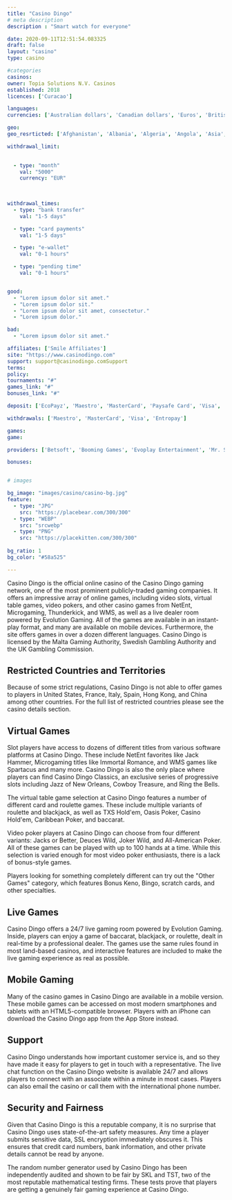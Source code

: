 ```yaml
---
title: "Casino Dingo"
# meta description
description : "Smart watch for everyone"

date: 2020-09-11T12:51:54.083325
draft: false
layout: "casino" 
type: casino

#categories
casinos: 
owner: Topia Solutions N.V. Casinos
established: 2018
licences: ['Curacao']

languages: 
currencies: ['Australian dollars', 'Canadian dollars', 'Euros', 'British pounds sterling', 'Russian rubles', 'US dollars', 'South African Rand']

geo: 
geo_resrticted: ['Afghanistan', 'Albania', 'Algeria', 'Angola', 'Asia', 'Australia', 'New South Wales', 'Cambodia', 'Ecuador', 'Germany', 'Schleswig-Holstein', 'Guyana', 'Hong Kong', 'Indonesia', 'Iran', 'Iraq', 'Israel', 'Italy', 'Kuwait', 'Laos', 'Myanmar [Burma]', 'Namibia', 'Nicaragua', 'North Korea', 'Pakistan', 'Panama', 'Papua New Guinea', 'Philippines', 'Puerto Rico', 'Singapore', 'South Korea', 'Spain', 'Sudan', 'Sweden', 'Switzerland', 'Syria', 'Taiwan', 'Uganda', 'United Kingdom', 'United States', 'Alabama', 'Alaska', 'American Samoa', 'Arizona', 'Arkansas', 'California', 'Colorado', 'Connecticut', 'Delaware', 'District of Columbia', 'Florida', 'Georgia(US)', 'Guam', 'Hawaii', 'Idaho', 'Illinois', 'Indiana', 'Iowa', 'Kansas', 'Kentucky', 'Louisiana', 'Maine', 'Maryland', 'Massachusetts', 'Michigan', 'Minnesota', 'Mississippi', 'Missouri', 'Montana', 'Nebraska', 'Nevada', 'New Hampshire', 'New Jersey', 'New Mexico', 'New York', 'North Carolina', 'North Dakota', 'Northern Mariana Islands', 'Ohio', 'Oklahoma', 'Oregon', 'Pennsylvania', 'Rhode Island', 'South Carolina', 'South Dakota', 'Tennessee', 'Texas', 'U.S. Virgin Islands', 'Utah', 'Vermont', 'Virginia', 'Washington', 'West Virginia', 'Wisconsin', 'Wyoming', 'Yemen', 'Zimbabwe']

withdrawal_limit:

  
  - type: "month"
    val: "5000"
    currency: "EUR"
  
  

withdrawal_times:
  - type: "bank transfer"
    val: "1-5 days"

  - type: "card payments"
    val: "1-5 days"

  - type: "e-wallet"
    val: "0-1 hours"

  - type: "pending time"
    val: "0-1 hours"


good:
  - "Lorem ipsum dolor sit amet."
  - "Lorem ipsum dolor sit."
  - "Lorem ipsum dolor sit amet, consectetur."
  - "Lorem ipsum dolor."

bad:
  - "Lorem ipsum dolor sit amet."

affiliates: ['Smile Affiliates']
site: "https://www.casinodingo.com"
support: support@casinodingo.comSupport
terms:
policy:
tournaments: "#"
games_link: "#"
bonuses_link: "#"

deposit: ['EcoPayz', 'Maestro', 'MasterCard', 'Paysafe Card', 'Visa', 'Entropay', 'Bitcoin']

withdrawals: ['Maestro', 'MasterCard', 'Visa', 'Entropay']

games: 
game:

providers: ['Betsoft', 'Booming Games', 'Evoplay Entertainment', 'Mr. Slotty', 'Felix Gaming', 'Booongo Gaming', 'Fugaso']

bonuses:


# images

bg_image: "images/casino/casino-bg.jpg"  
feature:
  - type: "JPG" 
    src: "https://placebear.com/300/300"
  - type: "WEBP"
    src: "srcwebp"
  - type: "PNG"
    src: "https://placekitten.com/300/300"  
 
bg_ratio: 1 
bg_color: "#58a525"  

---
```


Casino Dingo is the official online casino of the Casino Dingo gaming network, one of the most prominent publicly-traded gaming companies. It offers an impressive array of online games, including video slots, virtual table games, video pokers, and other casino games from NetEnt, Microgaming, Thunderkick, and WMS, as well as a live dealer room powered by Evolution Gaming. All of the games are available in an instant-play format, and many are available on mobile devices. Furthermore, the site offers games in over a dozen different languages. Casino Dingo is licensed by the Malta Gaming Authority, Swedish Gambling Authority and the UK Gambling Commission.

## Restricted Countries and Territories
Because of some strict regulations, Casino Dingo is not able to offer games to players in United States, France, Italy, Spain, Hong Kong, and China among other countries. For the full list of restricted countries please see the casino details section.

## Virtual Games
Slot players have access to dozens of different titles from various software platforms at Casino Dingo. These include NetEnt favorites like Jack Hammer, Microgaming titles like Immortal Romance, and WMS games like Spartacus and many more. Casino Dingo is also the only place where players can find Casino Dingo Classics, an exclusive series of progressive slots including Jazz of New Orleans, Cowboy Treasure, and Ring the Bells.

The virtual table game selection at Casino Dingo features a number of different card and roulette games. These include multiple variants of roulette and blackjack, as well as TXS Hold'em, Oasis Poker, Casino Hold'em, Caribbean Poker, and baccarat.

Video poker players at Casino Dingo can choose from four different variants: Jacks or Better, Deuces Wild, Joker Wild, and All-American Poker. All of these games can be played with up to 100 hands at a time. While this selection is varied enough for most video poker enthusiasts, there is a lack of bonus-style games.

Players looking for something completely different can try out the "Other Games" category, which features Bonus Keno, Bingo, scratch cards, and other specialties.

## Live Games
Casino Dingo offers a 24/7 live gaming room powered by Evolution Gaming. Inside, players can enjoy a game of baccarat, blackjack, or roulette, dealt in real-time by a professional dealer. The games use the same rules found in most land-based casinos, and interactive features are included to make the live gaming experience as real as possible.

## Mobile Gaming
Many of the casino games in Casino Dingo are available in a mobile version. These mobile games can be accessed on most modern smartphones and tablets with an HTML5-compatible browser. Players with an iPhone can download the Casino Dingo app from the App Store instead.

## Support
Casino Dingo understands how important customer service is, and so they have made it easy for players to get in touch with a representative. The live chat function on the Casino Dingo website is available 24/7 and allows players to connect with an associate within a minute in most cases. Players can also email the casino or call them with the international phone number.

## Security and Fairness
Given that Casino Dingo is this a reputable company, it is no surprise that Casino Dingo uses state-of-the-art safety measures. Any time a player submits sensitive data, SSL encryption immediately obscures it. This ensures that credit card numbers, bank information, and other private details cannot be read by anyone.

The random number generator used by Casino Dingo has been independently audited and shown to be fair by SKL and TST, two of the most reputable mathematical testing firms. These tests prove that players are getting a genuinely fair gaming experience at Casino Dingo.